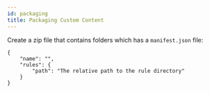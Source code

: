 ```yaml
---
id: packaging
title: Packaging Custom Content
---
```


Create a zip file that contains folders which has a `manifest.json` file:

```
{
    "name": "",
    "rules": {
        "path": "The relative path to the rule directory"
    }
}
```